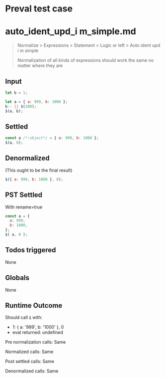 # Preval test case

# auto_ident_upd_i m_simple.md

> Normalize > Expressions > Statement > Logic or left > Auto ident upd i m simple
>
> Normalization of all kinds of expressions should work the same no matter where they are

## Input

`````js filename=intro
let b = 1;

let a = { a: 999, b: 1000 };
b-- || $(100);
$(a, b);
`````


## Settled


`````js filename=intro
const a /*:object*/ = { a: 999, b: 1000 };
$(a, 0);
`````


## Denormalized
(This ought to be the final result)

`````js filename=intro
$({ a: 999, b: 1000 }, 0);
`````


## PST Settled
With rename=true

`````js filename=intro
const a = {
  a: 999,
  b: 1000,
};
$( a, 0 );
`````


## Todos triggered


None


## Globals


None


## Runtime Outcome


Should call `$` with:
 - 1: { a: '999', b: '1000' }, 0
 - eval returned: undefined

Pre normalization calls: Same

Normalized calls: Same

Post settled calls: Same

Denormalized calls: Same
